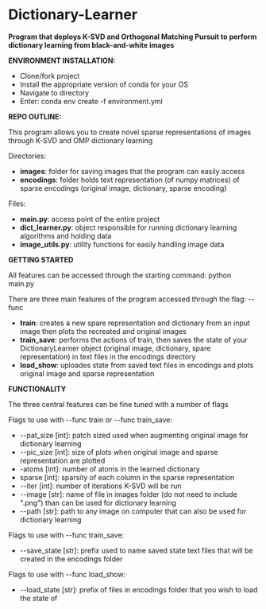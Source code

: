 # Dictionary-Learner
**Program that deploys K-SVD and Orthogonal Matching Pursuit to perform dictionary learning from black-and-white images**



**ENVIRONMENT INSTALLATION:**
- Clone/fork project
- Install the appropriate version of conda for your OS
- Navigate to directory
- Enter: conda env create -f environment.yml



**REPO OUTLINE:**

This program allows you to create novel sparse representations of images through K-SVD and OMP dictionary learning

Directories:

- **images**: folder for saving images that the program can easily access
- **encodings**: folder holds text representation (of numpy matrices) of sparse encodings (original image, dictionary, sparse encoding)

Files:

- **main.py**: access point of the entire project
- **dict_learner.py**: object responsible for running dictionary learning algorithms and holding data
- **image_utils.py**: utility functions for easily handling image data



**GETTING STARTED**

All features can be accessed through the starting command: python main.py

There are three main features of the program accessed through the flag: --func

- **train**: creates a new spare representation and dictionary from an input image then plots the recreated and original images
- **train_save**: performs the actions of train, then saves the state of your DictionaryLearner object (original image, dictionary, spare representation) in text files in the encodings directory
- **load_show**: uploades state from saved text files in encodings and plots original image and sparse representation



**FUNCTIONALITY**

The three central features can be fine tuned with a number of flags

Flags to use with --func train or --func train_save:

- --pat_size [int]: patch sized used when augmenting original image for dictionary learning
- --pic_size [int]: size of plots when original image and sparse representation are plotted
- -atoms [int]: number of atoms in the learned dictionary
- sparse [int]: sparsity of each column in the sparse representation 
- --iter [int]: number of iterations K-SVD will be run
- --image [str]: name of file in images folder (do not need to include ".png") than can be used for dictionary learning
- --path [str]: path to any image on computer that can also be used for dictionary learning

Flags to use with --func train_save:

- --save_state [str]: prefix used to name saved state text files that will be created in the encodings folder

Flags to use with --func load_show:

- --load_state [str]: prefix of files in encodings folder that you wish to load the state of
